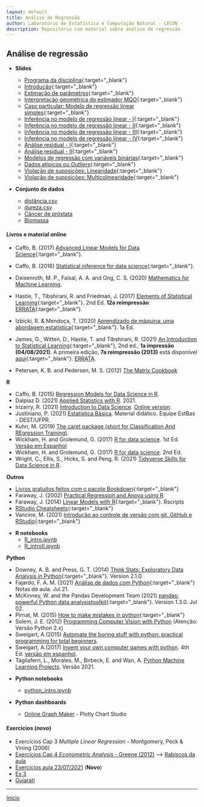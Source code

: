 ```yaml
---
layout: default
title: Análise de Regressão
author: Laboratório de Estatística e Computação Natural - LECON -
description: Repositório com material sobre análise de regressão.
---
```



## Análise de regressão

* **Slides**
  - [Programa da disciplina](https://bit.ly/3jy4Rr1){:target="_blank"}
  - [Introdução](https://bit.ly/2U66DqM){:target="_blank"}
  - [Estimação de parâmetros](https://bit.ly/3CnTTwR){:target="_blank"}
  - [Interpretação geométrica do estimador MQO](https://bit.ly/3fCLn39){:target="_blank"}
  - [Caso particular: Modelo de regressão linear simples](https://bit.ly/3lKkq1s){:target="_blank"}
  - [Inferência no modelo de regressão linear - I](https://bit.ly/3yJspzL){:target="_blank"}
  - [Inferência no modelo de regressão linear - II](https://bit.ly/3CpYXke){:target="_blank"}
  - [Inferência no modelo de regressão linear - III](https://bit.ly/3jBSTg7){:target="_blank"}
  - [Inferência no modelo de regressão linear - IV](https://bit.ly/2VGT0Pi){:target="_blank"}
  - [Análise residual - I](https://bit.ly/3yvmZbb){:target="_blank"}
  - [Análise residual - II](https://bit.ly/3jss8dU){:target="_blank"}
  - [Modelos de regressão com variáveis binárias](https://bit.ly/3jFR9Cz){:target="_blank"}
  - [Dados atípicos ou _Outliers_](https://bit.ly/3AxzjIF){:target="_blank"}
  - [Violação de suposições: Linearidade](https://bit.ly/3jWbEuH){:target="_blank"}
  - [Violação de suposições: Multicolinearidade](https://bit.ly/3jviHfA){:target="_blank"}


* **Conjunto de dados**
  - [distância.csv](https://bit.ly/3iuUMfi)
  - [dureza.csv](https://bit.ly/3AkmzVB)
  - [Câncer de próstata](https://bit.ly/3jvuGrD)
  - [Biomassa](https://bit.ly/3xtpmdu)


#### Livros e material online

  - Caffo, B. (2017) [Advanced Linear Models for Data Science](https://bit.ly/3gIfHKT){:target="_blank"}.
  - Caffo, B. (2016) [Statistical inference for data science](https://bit.ly/3qsjgbv){:target="_blank"}.
  - Deisenroth, M. P., Faisal, A. A. and Ong, C. S. (2020) [Mathematics for Machine Learning](https://bit.ly/3gUa1vZ).
  - Hastie, T., Tibshirani, R. and Friedman, J. (2017) [Elements of Statistical Learning](https://stanford.io/3gPor0n){:target="_blank"}. 2nd Ed. **12a reimpressão**. [ERRATA](https://stanford.io/3wIpcPD){:target="_blank"}.
  - Izbicki, R. & Mendoça, T. (2020) [Aprendizado de máquina: uma abordagem estatística](https://bit.ly/3zHVcFJ){:target="_blank"}. 1a Ed.
  - James, G., Witten, D., Hastie, T. and Tibshirani, R. (2021) [An Introduction to Statistical Learning](https://stanford.io/3jTwET3){:target="_blank"}, 2nd ed., **1a impressão (04/08/2021)**. A primeira edição, **7a reimpressão (2013)** está disponível [aqui](https://bit.ly/3qjFmwz){:target="_blank"}. [ERRATA](https://www.statlearning.com/errata-first-edition).

  
  - Petersen, K. B. and Pedersen, M. S. (2012) [The Matrix Cookbook](http://www2.imm.dtu.dk/pubdb/edoc/imm3274.pdf)
  
**R**
  - Caffo, B. (2015) [Regression Models for Data Science in R](https://bit.ly/35FkZAz).
  - Dalpiaz D. (2021) [Applied Statistics with R](https://daviddalpiaz.github.io/appliedstats/applied_statistics.pdf). 2021.
  - Irizarry, R. (2021) [Introduction to Data Science](https://bit.ly/2SRBJBK). [Online version](https://bit.ly/3zEySwF).
  - Justiniano, P. (2021) [Estatística Básica](http://www.leg.ufpr.br/~paulojus/estbas/). Material didático. Equipe EstBas - DEST/UFPR.
  - Kuhn, M. (2019) [The caret package (short for Classification And REgression Training)](http://topepo.github.io/caret/).
  - Wickham, H. and Grolemund, G. (2017) [R for data science](https://r4ds.had.co.nz/). 1st Ed. [Versão em Espanhol](https://es.r4ds.hadley.nz/)
  - Wickham, H. and Grolemund, G. (2017) [R for data science](https://r4ds.hadley.nz/). 2nd Ed.
  - Wright, C., Ellis, S., Hicks, S. and Peng, R. (2021) [Tidyverse Skills for Data Science in R](https://bit.ly/3qhUDht).
  
  **Outros**
  - [Livros gratuitos feitos com o pacote Bookdown](https://bookdown.org/){:target="_blank"}
  - Faraway, J. (2002) [Practical Regression and Anova using R](https://cran.r-project.org/doc/contrib/Faraway-PRA.pdf)
  - Faraway, J. (2014) [Linear Models with R](https://julianfaraway.github.io/faraway/LMR/){:target="_blank"}. Rscripts
  - [RStudio Cheatsheets](https://www.rstudio.com/resources/cheatsheets/){:target="_blank"}
  - Vancine, M. (2021) [Introdução ao controle de versão com git, GitHub e RStudio](https://mauriciovancine.github.io/pt/short-course/short-course-git-github-rstudio/){:target="_blank"}

* **R notebooks**
  - [R_intro.ipynb](https://bit.ly/2VEoXaB)
  - [R_introII.ipynb](https://bit.ly/3CBfzG2)

**Python**
  - Downey, A. B. and Press, G. T. (2014) [Think Stats: Exploratory Data Analysis in Python](https://bit.ly/3qhbeSH){:target="_blank"}. Version 2.1.0.
  - Fajardo, F. A. M. (2021) [Análise de dados com Python](https://bit.ly/3xzvf9D){:target="_blank"} Notas de aula. Jul 21.
  - McKinney, W. and the Pandas Development Team (2021) [pandas: powerful Python data analysistoolkit](https://bit.ly/2Ty6A6V){:target="_blank"}. Version 1.3.0. Jul 02.
  - Pirnat, M. (2015) [How to make mistakes in python](https://bit.ly/3BncZ5J){:target="_blank"}
  - Solem, J. E. (2012) [Programming Computer Vision with Python](https://bit.ly/3lkrOk8)  (Atenção: Versão Python 2.x)
  - Sweigart, A.(2015) [Automate the boring stuff with python: practical programming for total beginners](https://bit.ly/3wSPVrW).
  - Sweigart, A.(2017) [Invent your own computer games with python](https://bit.ly/3xU5yRx). 4th Ed. [versão em espanhol](https://bit.ly/3xRrRqQ).
  - Tagliaferri, L., Morales, M., Birbeck, E. and Wan, A. [Python Machine Learning Projects](https://bit.ly/3yyNyfS). Versão 2021.

   
* **Python notebooks**
  - [python_intro.ipynb](https://bit.ly/3jxh8fj)

* **Python dashboards**
  - [Online Graph Maker](https://bit.ly/3fl6RBG) - Plotly Chart Studio


#### Exercícios (*novo*)
  - Exercícios Cap 3 *Multiple Linear Regression* - Montgomery, Peck & Vining (2006)
  - [Exercícios Cap 4 *Econometric Analysis* - Greene (2012)](https://bit.ly/36LbX5r) --> [Rabiscos da aula](https://bit.ly/3kDgQFN) 
  - [Exercícios aula 23/07/2021](https://bit.ly/3zGOcYX) (**Novo**)
  - [Ex 3](https://bit.ly/3xUckXl)
  - [Gujarati](https://bit.ly/3rFQzs4)
  
  
  ***
  [Inicio](https://bit.ly/3jviHfA)
  

